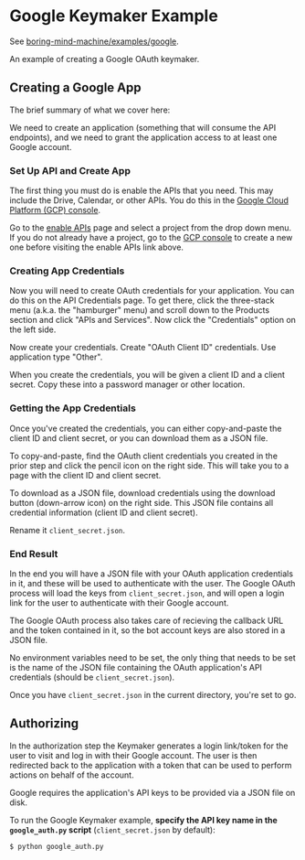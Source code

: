 # Google Keymaker Example

See [boring-mind-machine/examples/google](https://github.com/rainbow-mind-machine/boring-mind-machine/tree/master/examples/google).

An example of creating a Google OAuth keymaker.

## Creating a Google App

The brief summary of what we cover here:

We need to create an application (something that will consume the API
endpoints), and we need to grant the application access to at least one Google
account.

### Set Up API and Create App

The first thing you must do is enable the APIs that you need.
This may include the Drive, Calendar, or other APIs.
You do this in the [Google Cloud Platform (GCP) console](https://console.cloud.google.com/).

Go to the [enable APIs](https://console.developers.google.com/flows/enableapi)
page and select a project from the drop down menu.  If you do not already have
a project, go to the [GCP console](https://console.cloud.google.com/) to create
a new one before visiting the enable APIs link above.

### Creating App Credentials

Now you will need to create OAuth credentials for your application. You can do this
on the API Credentials page. To get there, click the three-stack menu (a.k.a. the 
"hamburger" menu) and scroll down to the Products section and click "APIs and Services".
Now click the "Credentials" option on the left side.

Now create your credentials. Create "OAuth Client ID" credentials.
Use application type "Other".

When you create the credentials, you will be given a client ID and a client secret.
Copy these into a password manager or other location.


### Getting the App Credentials

Once you've created the credentials, you can either copy-and-paste the
client ID and client secret, or you can download them as a JSON file.

To copy-and-paste, find the OAuth client credentials you created in the
prior step and click the pencil icon on the right side. This will take
you to a page with the client ID and client secret.

To download as a JSON file, download credentials using the download button
(down-arrow icon) on the right side. This JSON file contains all credential
information (client ID and client secret).

Rename it `client_secret.json`.

### End Result

In the end you will have a JSON file with your OAuth application credentials
in it, and these will be used to authenticate with the user. The Google
OAuth process will load the keys from `client_secret.json`, and will
open a login link for the user to authenticate with their Google account.

The Google OAuth process also takes care of recieving the callback URL
and the token contained in it, so the bot account keys are also stored in
a JSON file.

No environment variables need to be set, the only thing that needs to be set
is the name of the JSON file containing the OAuth application's API credentials
(should be `client_secret.json`).

Once you have `client_secret.json` in the current directory, you're set to go.


## Authorizing

In the authorization step the Keymaker generates a login link/token
for the user to visit and log in with their Google account. The user
is then redirected back to the application with a token that can be
used to perform actions on behalf of the account.

Google requires the application's API keys to be provided via
a JSON file on disk.

To run the Google Keymaker example, **specify the API key name in the
`google_auth.py` script** (`client_secret.json` by default):

```
$ python google_auth.py
```


